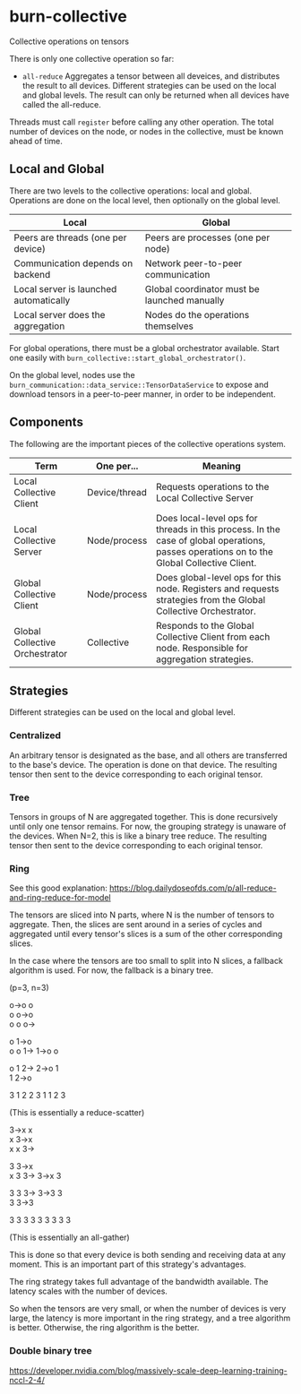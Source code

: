 # burn-collective

Collective operations on tensors

There is only one collective operation so far:
- `all-reduce`
    Aggregates a tensor between all deveices, and distributes the result to all devices. 
    Different strategies can be used on the local and global levels. The result can only be 
    returned when all devices have called the all-reduce.

Threads must call `register` before calling any other operation. 
The total number of devices on the node, or nodes in the collective, must be known ahead of time.

## Local and Global

There are two levels to the collective operations: local and global. Operations are done on the local level, then optionally on the global level.

| Local                                  	| Global                                        |
|----------------------------------------	|-----------------------------------------------|
| Peers are threads (one per device)     	| Peers are processes (one per node)            |
| Communication depends on backend          | Network peer-to-peer communication            |
| Local server is launched automatically 	| Global coordinator must be launched manually  |
| Local server does the aggregation     	| Nodes do the operations themselves            |

For global operations, there must be a global orchestrator available. 
Start one easily with `burn_collective::start_global_orchestrator()`.

On the global level, nodes use the `burn_communication::data_service::TensorDataService` to 
expose and download tensors in a peer-to-peer manner, in order to be independent.

## Components

The following are the important pieces of the collective operations system.

| Term                           | One per...    | Meaning                                                  
|--------------------------------|---------------|----------------------------------------------------------
| Local Collective Client        | Device/thread | Requests operations to the Local Collective Server
| Local Collective Server        | Node/process  | Does local-level ops for threads in this process. In the case of global operations, passes operations on to the Global Collective Client.
| Global Collective Client       | Node/process  | Does global-level ops for this node. Registers and requests strategies from the Global Collective Orchestrator.
| Global Collective Orchestrator | Collective    | Responds to the Global Collective Client from each node. Responsible for aggregation strategies.

## Strategies

Different strategies can be used on the local and global level.

### Centralized

An arbitrary tensor is designated as the base, and all others are transferred to the base's device.
The operation is done on that device.
The resulting tensor then sent to the device corresponding to each original tensor.

### Tree

Tensors in groups of N are aggregated together. This is done recursively until only one tensor 
remains. For now, the grouping strategy is unaware of the devices.
When N=2, this is like a binary tree reduce.
The resulting tensor then sent to the device corresponding to each original tensor.

### Ring

See this good explanation: https://blog.dailydoseofds.com/p/all-reduce-and-ring-reduce-for-model

The tensors are sliced into N parts, where N is the number of tensors to aggregate. 
Then, the slices are sent around in a series of cycles and aggregated until every tensor's slices 
is a sum of the other corresponding slices. 

In the case where the tensors are too small to split into N slices, a fallback algorithm is used. 
For now, the fallback is a binary tree.

(p=3, n=3)

o->o  o  
o  o->o  
o  o  o->


o  1->o  
o  o  1->
1->o  o  

o  1  2->
2->o  1  
1  2->o  

3  1  2
2  3  1
1  2  3

(This is essentially a reduce-scatter)

3->x  x  
x  3->x  
x  x  3->

3  3->x  
x  3  3->
3->x  3  

3  3  3->
3->3  3  
3  3->3  

3  3  3
3  3  3
3  3  3

(This is essentially an all-gather)

This is done so that every device is both sending and receiving data at any moment. 
This is an important part of this strategy's advantages.

The ring strategy takes full advantage of the bandwidth available. The latency scales with the 
number of devices. 

So when the tensors are very small, or when the number of devices is very large, the latency is more 
important in the ring strategy, and a tree algorithm is better. Otherwise, the ring algorithm is 
the better.


### Double binary tree

https://developer.nvidia.com/blog/massively-scale-deep-learning-training-nccl-2-4/

